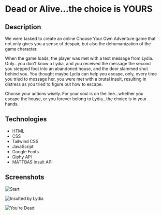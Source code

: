 # Dead or Alive...the choice is YOURS

## Description
We were tasked to create an online Choose Your Own Adventure game that not only gives you a sense of despair, but also the dehumanization of the game character.

When the game loads, the player was met with a text message from Lydia. Only...you don't know a Lydia, and you received the message the second you stepped foot into an abandoned house, and the door slammed shut behind you. You thought maybe Lydia can help you escape, only, every time you tried to message her, you were met with a brutal insult, resulting in distress as you tried to figure out how to escape.

Choose your actions wisely. For your soul is on the line...whether you escape the house, or you forever belong to Lydia...the choice is in your hands.

## Technologies
* HTML
* CSS
* Tailwind CSS
* JavaScript
* Google Fonts
* Giphy API
* MATTBAS Insult API

## Screenshots
![Start](/assets/images/Start.png)

![Insulted by Lydia](/assets/images/Insulted%20by%20Lydia.png)

![You're Dead](/assets/images/You're%20Dead.png)